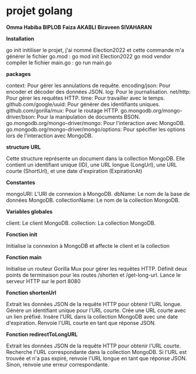 # projet golang 

**Omma Habiba BIPLOB**
**Faiza AKABLI**
**Biraveen SIVAHARAN**

**Installation**

go init
initiliser le projet, j'ai nommé Election2022 et cette commande m'a générer le fichier go.mod : go mod init Election2022
go mod vendor
compiler le fichier main.go : go run main.go

**packages**

context: Pour gérer les annulations de requête.
encoding/json: Pour encoder et décoder des données JSON.
log: Pour le journalisation.
net/http: Pour gérer les requêtes HTTP.
time: Pour travailler avec le temps.
github.com/google/uuid: Pour générer des identifiants uniques.
github.com/gorilla/mux: Pour le routage HTTP.
go.mongodb.org/mongo-driver/bson: Pour la manipulation de documents BSON.
go.mongodb.org/mongo-driver/mongo: Pour l'interaction avec MongoDB.
go.mongodb.org/mongo-driver/mongo/options: Pour spécifier les options lors de l'interaction avec MongoDB.

**structure URL**

Cette structure représente un document dans la collection MongoDB. Elle contient un identifiant unique (ID), une URL longue (LongUrl), une URL courte (ShortUrl), et une date d'expiration (ExpirationAt)

**Constantes**

mongoURI: L'URI de connexion à MongoDB.
dbName: Le nom de la base de données MongoDB.
collectionName: Le nom de la collection MongoDB.

**Variables globales**

client: Le client MongoDB.
collection: La collection MongoDB.

**Fonction init**

Initialise la connexion à MongoDB et affecte le client et la collection

**Fonction main**

Initialise un routeur Gorilla Mux pour gérer les requêtes HTTP.
Définit deux points de terminaison pour les routes /shorten et /get-long-url.
Lance le serveur HTTP sur le port 8080

**Fonction shortenUrl**

Extrait les données JSON de la requête HTTP pour obtenir l'URL longue.
Génère un identifiant unique pour l'URL courte.
Crée une URL courte avec un lien préfixé.
Insère l'URL dans la collection MongoDB avec une date d'expiration.
Renvoie l'URL courte en tant que réponse JSON.

**Fonction redirectToLongURL**

Extrait les données JSON de la requête HTTP pour obtenir l'URL courte.
Recherche l'URL correspondante dans la collection MongoDB.
Si l'URL est trouvée et n'a pas expiré, renvoie l'URL longue en tant que réponse JSON.
Sinon, renvoie une erreur correspondante.



